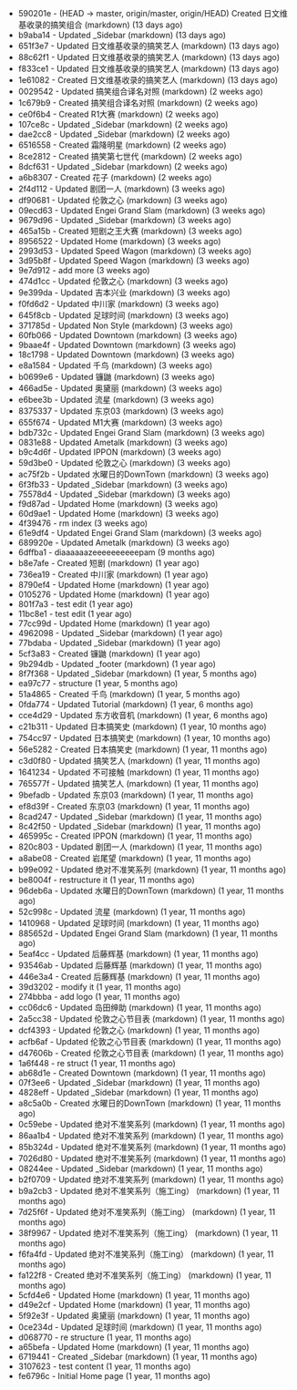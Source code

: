 * 590201e - (HEAD -> master, origin/master, origin/HEAD) Created 日文维基收录的搞笑组合 (markdown) (13 days ago) <TC>
* b9aba14 - Updated _Sidebar (markdown) (13 days ago) <TC>
* 651f3e7 - Updated 日文维基收录的搞笑艺人 (markdown) (13 days ago) <TC>
* 88c62f1 - Updated 日文维基收录的搞笑艺人 (markdown) (13 days ago) <TC>
* f833ce1 - Updated 日文维基收录的搞笑艺人 (markdown) (13 days ago) <TC>
* 1e61082 - Created 日文维基收录的搞笑艺人 (markdown) (13 days ago) <TC>
* 0029542 - Updated 搞笑组合译名对照 (markdown) (2 weeks ago) <TC>
* 1c679b9 - Created 搞笑组合译名对照 (markdown) (2 weeks ago) <TC>
* ce0f6b4 - Created R1大赛 (markdown) (2 weeks ago) <TC>
* 107ce8c - Updated _Sidebar (markdown) (2 weeks ago) <TC>
* dae2cc8 - Updated _Sidebar (markdown) (2 weeks ago) <TC>
* 6516558 - Created 霜降明星 (markdown) (2 weeks ago) <TC>
* 8ce2812 - Created 搞笑第七世代 (markdown) (2 weeks ago) <TC>
* 8dcf631 - Updated _Sidebar (markdown) (2 weeks ago) <TC>
* a6b8307 - Created 花子 (markdown) (2 weeks ago) <TC>
* 2f4d112 - Updated 剧团一人 (markdown) (3 weeks ago) <TC>
* df90681 - Updated 伦敦之心 (markdown) (3 weeks ago) <TC>
* 09ecd63 - Updated Engei Grand Slam (markdown) (3 weeks ago) <TC>
* 9679d96 - Updated _Sidebar (markdown) (3 weeks ago) <TC>
* 465a15b - Created 短剧之王大赛 (markdown) (3 weeks ago) <TC>
* 8956522 - Updated Home (markdown) (3 weeks ago) <TC>
* 2993d53 - Updated Speed Wagon (markdown) (3 weeks ago) <TC>
* 3d95b8f - Updated Speed Wagon (markdown) (3 weeks ago) <TC>
* 9e7d912 - add more (3 weeks ago) <tcgriffith>
* 474d1cc - Updated 伦敦之心 (markdown) (3 weeks ago) <TC>
* 9e399da - Updated 吉本兴业 (markdown) (3 weeks ago) <TC>
* f0fd6d2 - Updated 中川家 (markdown) (3 weeks ago) <TC>
* 645f8cb - Updated 足球时间 (markdown) (3 weeks ago) <TC>
* 371785d - Updated Non Style (markdown) (3 weeks ago) <TC>
* 60fb066 - Updated Downtown (markdown) (3 weeks ago) <TC>
* 9baae4f - Updated Downtown (markdown) (3 weeks ago) <TC>
* 18c1798 - Updated Downtown (markdown) (3 weeks ago) <TC>
* e8a1584 - Updated 千鸟 (markdown) (3 weeks ago) <TC>
* b0699e6 - Updated 镰鼬 (markdown) (3 weeks ago) <TC>
* 466ad5e - Updated 奥黛丽 (markdown) (3 weeks ago) <TC>
* e6bee3b - Updated 流星 (markdown) (3 weeks ago) <TC>
* 8375337 - Updated 东京03 (markdown) (3 weeks ago) <TC>
* 655f674 - Updated M1大赛 (markdown) (3 weeks ago) <TC>
* bdb732c - Updated Engei Grand Slam (markdown) (3 weeks ago) <TC>
* 0831e88 - Updated Ametalk (markdown) (3 weeks ago) <TC>
* b9c4d6f - Updated IPPON (markdown) (3 weeks ago) <TC>
* 59d3be0 - Updated 伦敦之心 (markdown) (3 weeks ago) <TC>
* ac75f2b - Updated 水曜日的DownTown (markdown) (3 weeks ago) <TC>
* 6f3fb33 - Updated _Sidebar (markdown) (3 weeks ago) <TC>
* 75578d4 - Updated _Sidebar (markdown) (3 weeks ago) <TC>
* f9d87ad - Updated Home (markdown) (3 weeks ago) <TC>
* 60d9ae1 - Updated Home (markdown) (3 weeks ago) <TC>
* 4f39476 - rm index (3 weeks ago) <tcgriffith>
* 61e9df4 - Updated Engei Grand Slam (markdown) (3 weeks ago) <TC>
* 689920e - Updated Ametalk (markdown) (3 weeks ago) <TC>
* 6dffba1 - diaaaaaazeeeeeeeeeepam (9 months ago) <tcgriffith>
* b8e7afe - Created 短剧 (markdown) (1 year ago) <TC>
* 736ea19 - Created 中川家 (markdown) (1 year ago) <TC>
* 8790ef4 - Updated Home (markdown) (1 year ago) <TC>
* 0105276 - Updated Home (markdown) (1 year ago) <TC>
* 801f7a3 - test edit (1 year ago) <TC>
* 11bc8e1 - test edit (1 year ago) <TC>
* 77cc99d - Updated Home (markdown) (1 year ago) <TC>
* 4962098 - Updated _Sidebar (markdown) (1 year ago) <TC>
* 77bdaba - Updated _Sidebar (markdown) (1 year ago) <TC>
* 5cf3a83 - Created 镰鼬 (markdown) (1 year ago) <TC>
* 9b294db - Updated _footer (markdown) (1 year ago) <TC>
* 8f7f368 - Updated _Sidebar (markdown) (1 year, 5 months ago) <TC>
* ea97c77 - structure (1 year, 5 months ago) <tcgriffith>
* 51a4865 - Created 千鸟 (markdown) (1 year, 5 months ago) <TC>
* 0fda774 - Updated Tutorial (markdown) (1 year, 6 months ago) <TC>
* cce4d29 - Updated 东方收音机 (markdown) (1 year, 6 months ago) <TC>
* c21b311 - Updated 日本搞笑史 (markdown) (1 year, 10 months ago) <TC>
* 754cc97 - Updated 日本搞笑史 (markdown) (1 year, 10 months ago) <TC>
* 56e5282 - Created 日本搞笑史 (markdown) (1 year, 11 months ago) <TC>
* c3d0f80 - Updated 搞笑艺人 (markdown) (1 year, 11 months ago) <TC>
* 1641234 - Updated 不可接触 (markdown) (1 year, 11 months ago) <crossrx>
* 765577f - Updated 搞笑艺人 (markdown) (1 year, 11 months ago) <TC>
* 9befadb - Updated 东京03 (markdown) (1 year, 11 months ago) <TC>
* ef8d39f - Created 东京03 (markdown) (1 year, 11 months ago) <TC>
* 8cad247 - Updated _Sidebar (markdown) (1 year, 11 months ago) <TC>
* 8c42f50 - Updated _Sidebar (markdown) (1 year, 11 months ago) <TC>
* 465995c - Created IPPON (markdown) (1 year, 11 months ago) <TC>
* 820c803 - Updated 剧团一人 (markdown) (1 year, 11 months ago) <TC>
* a8abe08 - Created 岩尾望 (markdown) (1 year, 11 months ago) <TC>
* b99e092 - Updated 绝对不准笑系列 (markdown) (1 year, 11 months ago) <Humi2314>
* be8004f - restructure it (1 year, 11 months ago) <tcgriffith>
* 96deb6a - Updated 水曜日的DownTown (markdown) (1 year, 11 months ago) <Humi2314>
* 52c998c - Updated 流星 (markdown) (1 year, 11 months ago) <tohrusnbs>
* 1410968 - Updated 足球时间 (markdown) (1 year, 11 months ago) <TC>
* 885652d - Updated Engei Grand Slam (markdown) (1 year, 11 months ago) <TC>
* 5eaf4cc - Updated 后藤辉基 (markdown) (1 year, 11 months ago) <TC>
* 93546ab - Updated 后藤辉基 (markdown) (1 year, 11 months ago) <TC>
* 446e3a4 - Created 后藤辉基 (markdown) (1 year, 11 months ago) <TC>
* 39d3202 - modify it (1 year, 11 months ago) <tcgriffith>
* 274bbba - add logo (1 year, 11 months ago) <tcgriffith>
* cc06dc6 - Updated 岛田绅助 (markdown) (1 year, 11 months ago) <TC>
* 2a5cc38 - Updated 伦敦之心节目表 (markdown) (1 year, 11 months ago) <TC>
* dcf4393 - Updated 伦敦之心 (markdown) (1 year, 11 months ago) <TC>
* acfb6af - Updated 伦敦之心节目表 (markdown) (1 year, 11 months ago) <TC>
* d47606b - Created 伦敦之心节目表 (markdown) (1 year, 11 months ago) <TC>
* 1a6f448 - re struct (1 year, 11 months ago) <tcgriffith>
* ab68d1e - Created Downtown (markdown) (1 year, 11 months ago) <TC>
* 07f3ee6 - Updated _Sidebar (markdown) (1 year, 11 months ago) <TC>
* 4828eff - Updated _Sidebar (markdown) (1 year, 11 months ago) <Humi2314>
* a8c5a0b - Created 水曜日的DownTown (markdown) (1 year, 11 months ago) <Humi2314>
* 0c59ebe - Updated 绝对不准笑系列 (markdown) (1 year, 11 months ago) <Humi2314>
* 86aa1b4 - Updated 绝对不准笑系列 (markdown) (1 year, 11 months ago) <Humi2314>
* 85b324d - Updated 绝对不准笑系列 (markdown) (1 year, 11 months ago) <Humi2314>
* 7026d80 - Updated 绝对不准笑系列 (markdown) (1 year, 11 months ago) <Humi2314>
* 08244ee - Updated _Sidebar (markdown) (1 year, 11 months ago) <Humi2314>
* b2f0709 - Updated 绝对不准笑系列 (markdown) (1 year, 11 months ago) <Humi2314>
* b9a2cb3 - Updated 绝对不准笑系列（施工ing） (markdown) (1 year, 11 months ago) <Humi2314>
* 7d25f6f - Updated 绝对不准笑系列（施工ing） (markdown) (1 year, 11 months ago) <Humi2314>
* 38f9967 - Updated 绝对不准笑系列（施工ing） (markdown) (1 year, 11 months ago) <Humi2314>
* f6fa4fd - Updated 绝对不准笑系列（施工ing） (markdown) (1 year, 11 months ago) <Humi2314>
* fa122f8 - Created 绝对不准笑系列（施工ing） (markdown) (1 year, 11 months ago) <Humi2314>
* 5cfd4e6 - Updated Home (markdown) (1 year, 11 months ago) <TC>
* d49e2cf - Updated Home (markdown) (1 year, 11 months ago) <TC>
* 5f92e3f - Updated 奥黛丽 (markdown) (1 year, 11 months ago) <TC>
* 0ce234d - Updated 足球时间 (markdown) (1 year, 11 months ago) <TC>
* d068770 - re structure (1 year, 11 months ago) <tcgriffith>
* a65befa - Updated Home (markdown) (1 year, 11 months ago) <TC>
* 6719441 - Created _Sidebar (markdown) (1 year, 11 months ago) <TC>
* 3107623 - test content (1 year, 11 months ago) <tcgriffith>
* fe6796c - Initial Home page (1 year, 11 months ago) <TC>